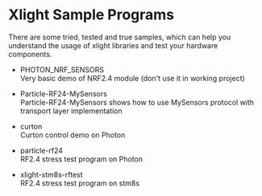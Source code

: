 # Xlight Sample Programs
There are some tried, tested and true samples, which can help you understand the usage of xlight libraries and test your hardware components.

* PHOTON_NRF_SENSORS  
Very basic demo of NRF2.4 module (don't use it in working project)

* Particle-RF24-MySensors  
Particle-RF24-MySensors shows how to use MySensors protocol with transport layer implementation  

* curton  
Curton control demo on Photon  

* particle-rf24  
RF2.4 stress test program on Photon  

* xlight-stm8s-rftest  
RF2.4 stress test program on stm8s
